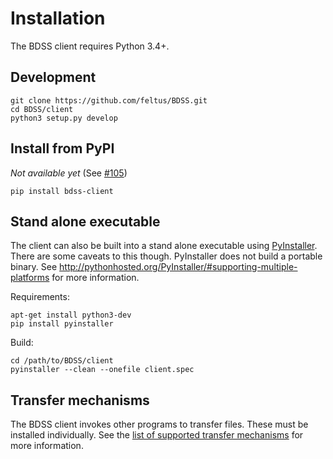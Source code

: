 # Installation

The BDSS client requires Python 3.4+.

## Development

```Shell
git clone https://github.com/feltus/BDSS.git
cd BDSS/client
python3 setup.py develop
```

## Install from PyPI

_Not available yet_ (See [#105](https://github.com/feltus/BDSS/issues/105))

```Shell
pip install bdss-client
```

## Stand alone executable

The client can also be built into a stand alone executable using [PyInstaller](http://www.pyinstaller.org/).
There are some caveats to this though. PyInstaller does not build a portable binary. See
http://pythonhosted.org/PyInstaller/#supporting-multiple-platforms for more information.

Requirements:

```Shell
apt-get install python3-dev
pip install pyinstaller
```

Build:

```Shell
cd /path/to/BDSS/client
pyinstaller --clean --onefile client.spec
```

## Transfer mechanisms

The BDSS client invokes other programs to transfer files. These must be installed individually. See the
[list of supported transfer mechanisms](/client/docs/transfer_mechanisms/README.md) for more information.
